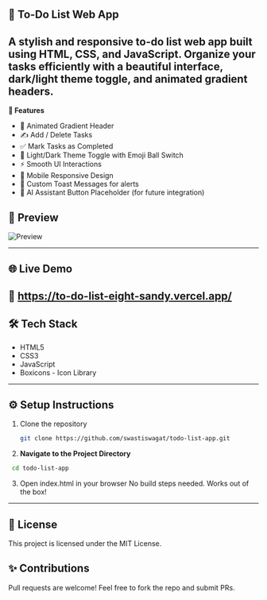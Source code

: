 ## 📝 To-Do List Web App

A stylish and responsive to-do list web app built using HTML, CSS, and JavaScript.
Organize your tasks efficiently with a beautiful interface, dark/light theme toggle, and animated gradient headers.
-----
**🚀 Features**
* 🌈 Animated Gradient Header
* ✍️ Add / Delete Tasks
* ✅ Mark Tasks as Completed
* 🌙 Light/Dark Theme Toggle with Emoji Ball Switch
* ⚡ Smooth UI Interactions
* 📱 Mobile Responsive Design
* 🍞 Custom Toast Messages for alerts
* 🤖 AI Assistant Button Placeholder (for future integration)
## 📸 Preview

![Preview](https://github.com/user-attachments/assets/48fef9e9-f45b-4f3a-80b2-4e1e67a8b2e1)

-----------------------------------------------------------------
## 🌐 Live Demo

🔗 https://to-do-list-eight-sandy.vercel.app/
------------------------------------------------------------------------------------------------------
## 🛠️ Tech Stack
* HTML5
* CSS3
* JavaScript
* Boxicons - Icon Library
-----------------------------------------------------------------
## ⚙️ Setup Instructions

1. Clone the repository
   ```bash
   git clone https://github.com/swastiswagat/todo-list-app.git
   ```
2. **Navigate to the Project Directory**
  ```bash
   cd todo-list-app   
  ```
3. Open index.html in your browser
No build steps needed. Works out of the box!
-----------------------------------------------------------------
## 📄 License
This project is licensed under the MIT License.
## ✨ Contributions
Pull requests are welcome! Feel free to fork the repo and submit PRs.
